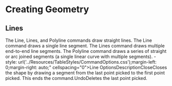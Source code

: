 ---
---


# Creating Geometry

## Lines
The Line, Lines, and Polyline commands draw straight lines. The Line command draws a single line segment. The Lines command draws multiple end-to-end line segments. The Polyline command draws a series of straight or arc joined segments (a single linear curve with multiple segments).
-style: url('../Resources/TableStyles/CommandOptions.css');margin-left: 0;margin-right: auto;" cellspacing="0">Line&#160;OptionsDescriptionCloseCloses the shape by drawing a segment from the last point picked to the first point picked. This ends the command.UndoDeletes the last point picked.

